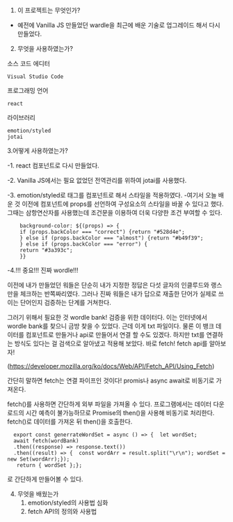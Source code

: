 1. 이 프로젝트는 무엇인가?
- 예전에 Vanilla JS 만들었던 wardle을 최근에 배운 기술로 업그레이드 해서 다시 만들었다. 

2. 무엇을 사용하였는가? 

  소스 코드 에디터

    Visual Studio Code


  프로그래밍 언어

    react 


  라이브러리

    emotion/styled
    jotai
 
3.어떻게 사용하였는가?

-1.  react 컴포넌트로 다시 만들었다. 
  
-2.  Vanilla JS에서는 필요 없었던 전역관리를 위하여 jotai를 사용했다.
  
-3. emotion/styled로 태그를 컴포넌트로 해서 스타일을 적용하였다. 
    -여기서 오늘 배운 것 이전에 컴포넌트에 props를 선언하여 구성요소의 스타일을 바꿀 수 있다고 했다. 
     그때는 삼항연산자를 사용했는데 조건문을 이용하여 더욱 다양한 조건 부여할 수 있다. 
        
        background-color: ${(props) => {
        if (props.backColor === "correct") {return "#528d4e";
        } else if (props.backColor === "almost") {return "#b49f39";
        } else if (props.backColor === "error") {
        return "#3a393c";
        }}



-4.!!! 중요!!! 진짜 wordle!!!

이전에 내가 만들었던 워들은 단순히 내가 지정한 정답은 다섯 글자의 인클루드와 랭스만을 체크하는 반쪽짜리였다.
그러나 진짜 워들은 내가 답으로 재출한 단어가 실제로 쓰이는 단어인지 검증하는 단계를 거쳐한다. 

그러기 위해서 필요한 것 wordle bank!
  검증을 위한 데이터다. 이는 인터넷에서 wordle bank를 찾으니 금방 찾을 수 있었다. 근데 이게 txt 파일이다. 
  물론 이 뱅크 데이터를 컴포넌트로 만들거나 api로 만들어서 연결 할 수도 있겠다. 
  하지만 txt를 연결하는 방식도 있다는 걸 검색으로 알아냈고 적용해 보았다. 
  바로 fetch!
  fetch api를 알아보자!  
  
  (https://developer.mozilla.org/ko/docs/Web/API/Fetch_API/Using_Fetch)
  
  간단히 말하면 fetch는 연결 파이프인 것이다! 
  promis나 async await로 비동기로 가져온다.
  
  fetch()를 사용하면 간단하게 외부 파일을 가져올 수 있다.
  프로그램에서는 데이터 다운로드의 시간 예측이 불가능하므로 Promise의 then()을 사용해 비동기로 처리한다.
  fetch()로 데이터를 가져온 뒤 then()을 호출한다.
  
      export const generrateWordSet = async () => {  let wordSet;   
      await fetch(wordBank)  
      .then((response) => response.text())  
      .then((result) => {  const wordArr = result.split("\r\n"); wordSet = new Set(wordArr);});
       return { wordSet };};

  로 간단하게 만들어볼 수 있다. 
  
  
  
4. 무엇을 배웠는가
    1. emotion/styled의 사용법 심화
    2. fetch API의 정의와 사용법

